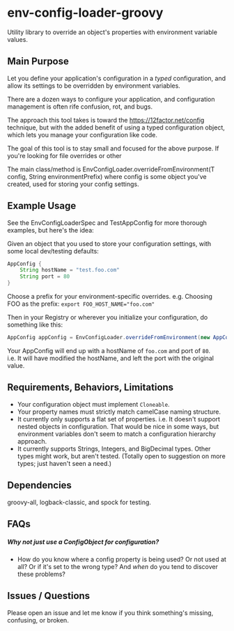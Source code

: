 # env-config-loader-groovy

Utility library to override an object's properties with environment variable values.  

## Main Purpose
Let you define your application's configuration in a *typed* configuration, 
and allow its settings to be overridden by environment variables.

There are a dozen ways to configure your application, and configuration management is often rife confusion, rot, and bugs.  

The approach this tool takes is toward the https://12factor.net/config
technique, but with the added benefit of using a typed configuration object, which lets you manage your configuration like code.  

The goal of this tool is to stay small and focused for the above purpose.  If you're looking for file overrides or other 

The main class/method is EnvConfigLoader.overrideFromEnvironment(T config, String environmentPrefix)
where config is some object you've created, used for storing your config settings. 

## Example Usage
See the EnvConfigLoaderSpec and TestAppConfig for more thorough examples, but here's the idea:

Given an object that you used to store your configuration settings, with some local dev/testing defaults:
```groovy
AppConfig {
    String hostName = "test.foo.com"
    String port = 80
}
```

Choose a prefix for your environment-specific overrides.  e.g. Choosing FOO as the prefix: 
`export FOO_HOST_NAME="foo.com"`

Then in your Registry or wherever you initialize your configuration, do something like this:
```groovy
AppConfig appConfig = EnvConfigLoader.overrideFromEnvironment(new AppConfig(), "FOO") 
```

Your AppConfig will end up with a hostName of `foo.com` and port of `80`.  
i.e. It will have modified the hostName, and left the port with the original value.

## Requirements, Behaviors, Limitations
- Your configuration object must implement `Cloneable`.
- Your property names must strictly match camelCase naming structure. 
- It currently only supports a flat set of properties. i.e. It doesn't support nested objects in configuration. 
That would be nice in some ways, but environment variables don't seem to match a configuration hierarchy approach.
- It currently supports Strings, Integers, and BigDecimal types.  Other types might work, but aren't tested.  (Totally open to suggestion on more types; just haven't seen a need.)  

## Dependencies
groovy-all, logback-classic, and spock for testing.

## FAQs

##### Why not just use a ConfigObject for configuration?
- How do you know where a config property is being used?  Or not used at all?  Or if it's set to the wrong type? And *when* do you tend to discover these problems?

## Issues / Questions
Please open an issue and let me know if you think something's missing, confusing, or broken.   

